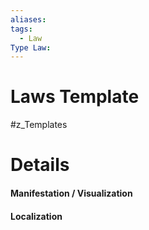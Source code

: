 ```yaml
---
aliases: 
tags:
  - Law
Type Law:
---
```

# Laws Template
#z_Templates 


# Details
#### Manifestation / Visualization
#### Localization
